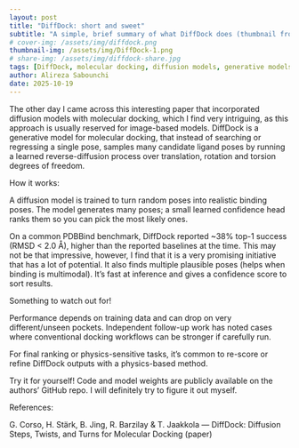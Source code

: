 ```yaml
---
layout: post
title: "DiffDock: short and sweet"
subtitle: "A simple, brief summary of what DiffDock does (thumbnail from the original paper)"
# cover-img: /assets/img/diffdock.png
thumbnail-img: /assets/img/DiffDock-1.png
# share-img: /assets/img/diffdock-share.jpg
tags: [DiffDock, molecular docking, diffusion models, generative models]
author: Alireza Sabounchi
date: 2025-10-19
---
```

The other day I came across this interesting paper that incorporated diffusion models with molecular docking, which I find very intriguing, as this approach is usually reserved for image-based models. DiffDock is a generative model for molecular docking, that instead of searching or regressing a single pose, samples many candidate ligand poses by running a learned reverse-diffusion process over translation, rotation and torsion degrees of freedom. 

How it works:

A diffusion model is trained to turn random poses into realistic binding poses. The model generates many poses; a small learned confidence head ranks them so you can pick the most likely ones. 

On a common PDBBind benchmark, DiffDock reported ~38% top-1 success (RMSD < 2.0 Å), higher than the reported baselines at the time. This may not be that impressive, however, I find that it is a very promising initiative that has a lot of potential.
It also finds multiple plausible poses (helps when binding is multimodal). It’s fast at inference and gives a confidence score to sort results. 


Something to watch out for!

Performance depends on training data and can drop on very different/unseen pockets. Independent follow-up work has noted cases where conventional docking workflows can be stronger if carefully run. 


For final ranking or physics-sensitive tasks, it’s common to re-score or refine DiffDock outputs with a physics-based method. 


Try it for yourself! Code and model weights are publicly available on the authors’ GitHub repo. I will definitely try to figure it out myself.

References:

G. Corso, H. Stärk, B. Jing, R. Barzilay & T. Jaakkola — DiffDock: Diffusion Steps, Twists, and Turns for Molecular Docking (paper)